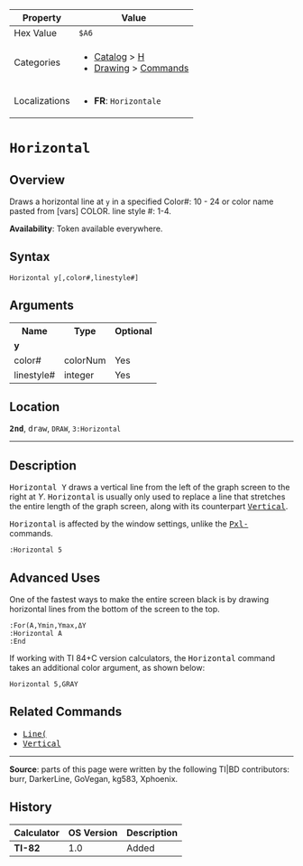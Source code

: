| Property      | Value |
|---------------|-------|
| Hex Value     | `$A6`|
| Categories    | <ul><li>[Catalog](<../categories/Catalog.md>) > [H](<../categories/Catalog.md#H>)</li><li>[Drawing](<../categories/Drawing.md>) > [Commands](<../categories/Drawing.md#Commands>)</li></ul> |
| Localizations | <ul><li><b>FR</b>: `Horizontale `</li></ul> |

# `Horizontal `

## Overview
Draws a horizontal line at `y` in a specified
Color#: 10 - 24 or color name pasted from [vars] COLOR.
line style #: 1-4.


<b>Availability</b>: Token available everywhere.

## Syntax
`Horizontal y[,color#,linestyle#]`

## Arguments
<table>
<tr><th>Name</th><th>Type</th><th>Optional</th></tr>

<tr><td><b>y</b></td><td></td><td></td></tr>

<tr><td>color#</td><td>colorNum</td><td>Yes</td></tr>

<tr><td>linestyle#</td><td>integer</td><td>Yes</td></tr>

</table>

## Location
<tt><kbd><b>2nd</b></kbd></tt>, <kbd>draw</kbd>, `DRAW`, `3:Horizontal`
<hr>

## Description

<tt>Horizontal Y</tt> draws a vertical line from the left of the graph screen to the right at _Y_. <tt>Horizontal</tt> is usually only used to replace a line that stretches the entire length of the graph screen, along with its counterpart <tt><a href="Vertical.md">Vertical</a></tt>.

<tt>Horizontal</tt> is affected by the window settings, unlike the <tt><a href="Pxl-.md">Pxl-</a></tt> commands.

```ti-basic
:Horizontal 5
```

## Advanced Uses

One of the fastest ways to make the entire screen black is by drawing horizontal lines from the bottom of the screen to the top.

```ti-basic
:For(A,Ymin,Ymax,ΔY
:Horizontal A
:End
```

If working with TI 84+C version calculators, the <tt>Horizontal</tt> command takes an additional color argument, as shown below:

```ti-basic
Horizontal 5,GRAY
```

## Related Commands

*   <tt><a href="Line(.md">Line(</a></tt>
*   <tt><a href="Vertical.md">Vertical</a></tt>

* * *

**Source**: parts of this page were written by the following TI|BD contributors: burr, DarkerLine, GoVegan, kg583, Xphoenix.

## History
| Calculator | OS Version | Description |
|------------|------------|-------------|
| <b>TI-82</b> | 1.0 | Added |



